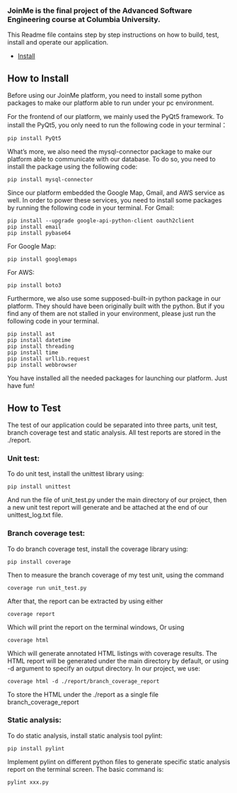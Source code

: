 ### JoinMe is the final project of the Advanced Software Engineering course at Columbia University.
This Readme file contains step by step instructions on how to build, test, install and operate our application.

* [Install](#how-to-install)
## How to Install
Before using our JoinMe platform, you need to install some python packages to make our platform able to run under your pc environment.

For the frontend of our platform, we mainly used the PyQt5 framework.
To install the PyQt5, you only need to run the following code in your terminal：
```shell
pip install PyQt5
```
What’s more, we also need the mysql-connector package to make our platform able to communicate with our database. To do so, you need to install the package using the following code:
```shell
pip install mysql-connector
```
Since our platform embedded the Google Map, Gmail, and AWS service as well. In order to power these services, you need to install some packages by running the following code in your terminal.
For Gmail:
```shell
pip install --upgrade google-api-python-client oauth2client
pip install email
pip install pybase64
```
For Google Map:
```shell
pip install googlemaps
```
For AWS:
```shell
pip install boto3
```
Furthermore, we also use some supposed-built-in python package in our platform. They should have been originally built with the python. But if you find any of them are not stalled in your environment, please just run the following code in your terminal.
```shell
pip install ast
pip install datetime
pip install threading
pip install time
pip install urllib.request
pip install webbrowser
```
You have installed all the needed packages for launching our platform. 
Just have fun!

## How to Test
The test of our application could be separated into three parts, unit test, branch coverage test and static analysis. All test reports are stored in the ./report.

### Unit test: 
To do unit test, install the unittest library using:
```shell
pip install unittest
```
And run the file of unit_test.py under the main directory of our project, then a new unit test report will generate and be attached at the end of our unittest_log.txt file.

### Branch coverage test:
To do branch coverage test, install the coverage library using:
```shell
pip install coverage
```
Then to measure the branch coverage of my test unit, using the command
```shell
coverage run unit_test.py
```
After that, the report can be extracted by using either
```shell
coverage report
```
Which will print the report on the terminal windows, Or using 
```shell
coverage html
```
Which will generate annotated HTML listings with coverage results. The HTML report will be generated under the main directory by default, or using -d argument to specify an output directory. In our project, we use:
```shell
coverage html -d ./report/branch_coverage_report
```
To store the HTML under the ./report as a single file branch_coverage_report

### Static analysis:
To do static analysis, install static analysis tool pylint:
```shell
pip install pylint
```
Implement pylint on different python files to generate specific static analysis report on the terminal screen. The basic command is:
```shell
pylint xxx.py
```
